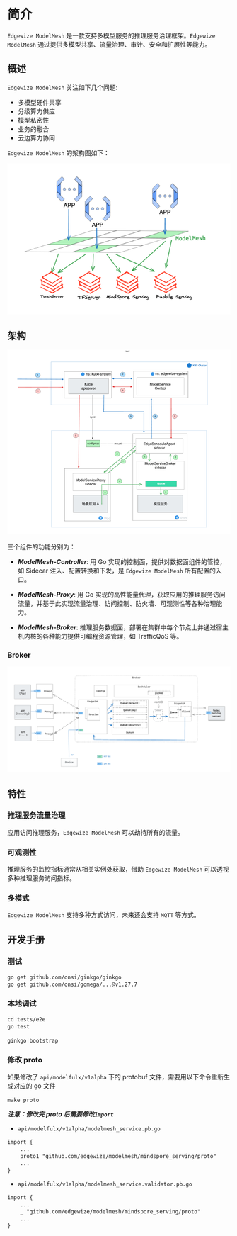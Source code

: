 # 简介

`Edgewize ModelMesh` 是一款支持多模型服务的推理服务治理框架。`Edgewize ModelMesh` 通过提供多模型共享、流量治理、审计、安全和扩展性等能力。

## 概述

`Edgewize ModelMesh` 关注如下几个问题:

* 多模型硬件共享
* 分级算力供应
* 模型私密性
* 业务的融合
* 云边算力协同



`Edgewize ModelMesh` 的架构图如下：

![`Edgewize ModelMesh` Intro](docs/static/modelmesh-intro.png)


## 架构

![`Edgewize ModelMesh` Arch](docs/static/modelmesh-arch.png)




三个组件的功能分别为：

* ***ModelMesh-Controller***: 用 Go 实现的控制面，提供对数据面组件的管控，如 Sidecar 注入、配置转换和下发，是 `Edgewize ModelMesh` 所有配置的入口。

* ***ModelMesh-Proxy***: 用 Go 实现的高性能量代理，获取应用的推理服务访问流量，并基于此实现流量治理、访问控制、防火墙、可观测性等各种治理能力。

* ***ModelMesh-Broker***: 推理服务数据面，部署在集群中每个节点上并通过宿主机内核的各种能力提供可编程资源管理，如 TrafficQoS 等。

### Broker
![`Edgewize ModelMesh` Arch](docs/static/modelmesh-arch-broker.png)

## 特性

### 推理服务流量治理

应用访问推理服务，`Edgewize ModelMesh` 可以劫持所有的流量。

### 可观测性

推理服务的监控指标通常从相关实例处获取，借助 `Edgewize ModelMesh` 可以透视多种推理服务访问指标。

### 多模式

`Edgewize ModelMesh` 支持多种方式访问，未来还会支持 `MQTT` 等方式。





## 开发手册

### 测试

```
go get github.com/onsi/ginkgo/ginkgo
go get github.com/onsi/gomega/...@v1.27.7
```

### 本地调试

```
cd tests/e2e
go test

ginkgo bootstrap
```

### 修改 proto

如果修改了 `api/modelfulx/v1alpha` 下的 protobuf 文件，需要用以下命令重新生成对应的 go 文件

```
make proto
```


***注意：修改完 proto 后需要修改`import`***

- `api/modelfulx/v1alpha/modelmesh_service.pb.go`
```
import {
    ...
    proto1 "github.com/edgewize/modelmesh/mindspore_serving/proto"
    ...
}
```

- `api/modelfulx/v1alpha/modelmesh_service.validator.pb.go`
```
import {
    ...
    _ "github.com/edgewize/modelmesh/mindspore_serving/proto"
    ...
}
```